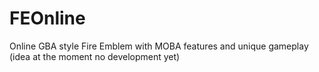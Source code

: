 # FEOnline
Online GBA style Fire Emblem with MOBA features and unique gameplay (idea at the moment no development yet)
